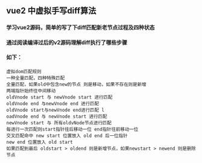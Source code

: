 ## vue2 中虚拟手写diff算法
#### 学习vue2源码，简单的写了下diff匹配新老节点过程及四种状态
#### 通过阅读编译过后的v2源码理解diff执行了哪些步骤
#### 如下：
```
虚拟dom匹配规则
一种全量匹配，四种特殊匹配
全量匹配，如果old中包含new的节点 则是移动，如果不存在则是新增
两端指针始终往中间移动
oldVnode start 与 newVnode start 进行匹配 
oldVnode end 与newVnode end 进行匹配 
oldVnode start与newVnode end进行匹配 l
oadVnode end 与 newVnode start 进行匹配 
newVnode start 与 所有oldvNode节点进行匹配
每进行一次匹配则start指针往后移动一位 end指针往前移动一位 
交叉匹配命中 new start 位置放入 old end 后一位指针
new end 位置放入 old start 
如果匹配到最后 oldstart > oldend 则是新增节点，如果newstart > newend 则是删除节点
```

